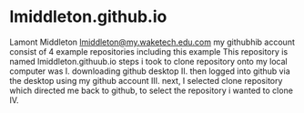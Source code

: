 # lmiddleton.github.io

Lamont Middleton lmiddleton@my.waketech.edu.com
my githubhib account consist of 4 example repositories including this example
This repository is named lmiddleton.githuub.io 
steps i took to clone repository onto my local computer was 
    I. downloading github desktop
    II. then logged into github via the desktop using my github account
    III. next, I selected clone repository which directed me back to github, to select the repository i wanted to clone
    IV. 